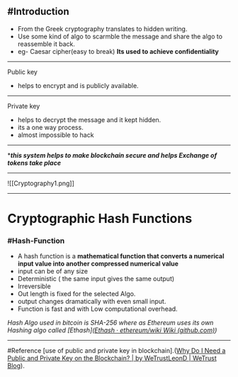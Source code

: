 ## #Introduction 
-  From the Greek cryptography translates to hidden writing.
- Use some kind of algo to scarmble the message and share the algo to reassemble it back.
-  eg- Caesar cipher(easy to break)
 **Its used to achieve confidentiality**
---
Public key
- helps to encrypt and is publicly available.
---
Private key
-  helps to decrypt the message and it kept hidden.
- its a one way process.
- almost impossible to hack
---
****this system helps to make blockchain secure and helps Exchange of tokens take place***

---
![[Cryptography1.png]]

---
# Cryptographic Hash Functions
### #Hash-Function
- A hash function is a **mathematical function that converts a numerical input value into another compressed numerical value**
- input can be of any size
- Deterministic ( the same input gives the same output)
- Irreversible
- Out length is fixed for the selected Algo.
- output changes dramatically with even small input.
- Function is fast and with Low computational overhead.

*Hash Algo used in bitcoin is SHA-256 where as Ethereum uses its own Hashing algo called [Ethash]([Ethash · ethereum/wiki Wiki (github.com)](https://github.com/ethereum/wiki/wiki/Ethash))*




---
#Reference
 [use of public and private key in blockchain].([Why Do I Need a Public and Private Key on the Blockchain? | by WeTrustLeonD | WeTrust Blog](https://blog.wetrust.io/why-do-i-need-a-public-and-private-key-on-the-blockchain-c2ea74a69e76)).
 

 